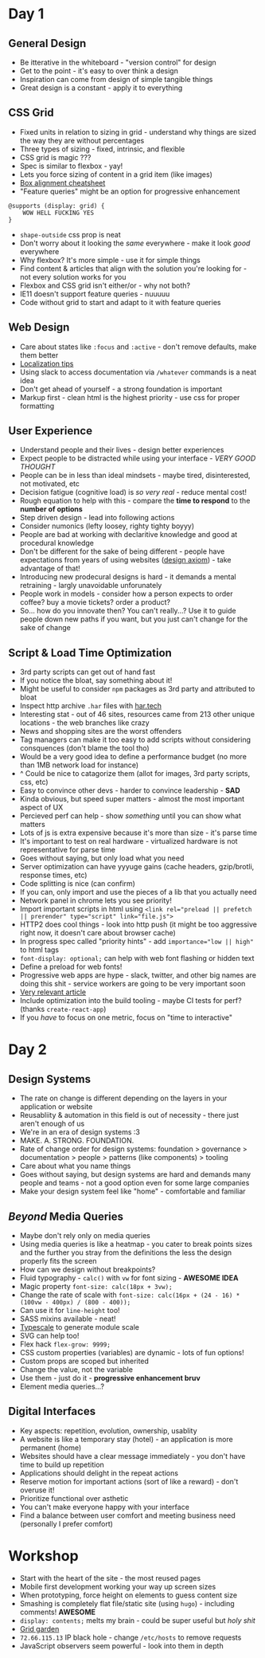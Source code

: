 # Day 1

## General Design

* Be itterative in the whiteboard - "version control" for design
* Get to the point - it's easy to over think a design
* Inspiration can come from design of simple tangible things
* Great design is a constant - apply it to everything

## CSS Grid

* Fixed units in relation to sizing in grid - understand why things are sized the way they are without percentages
* Three types of sizing - fixed, intrinsic, and flexible
* CSS grid is magic ???
* Spec is similar to flexbox - yay!
* Lets you force sizing of content in a grid item (like images)
* [Box alignment cheatsheet](https://rachelandrew.co.uk/css/cheatsheets/box-alignment)
* "Feature queries" might be an option for progressive enhancement

```
@supports (display: grid) {
    WOW HELL FUCKING YES
}
```

* `shape-outside` css prop is neat
* Don't worry about it looking the _same_ everywhere - make it look _good_ everywhere
* Why flexbox? It's more simple - use it for simple things
* Find content & articles that align with the solution you're looking for - not every solution works for you
* Flexbox and CSS grid isn't either/or - why not both?
* IE11 doesn't support feature queries - nuuuuu
* Code without grid to start and adapt to it with feature queries

## Web Design

* Care about states like `:focus` and `:active` - don't remove defaults, make them better
* [Localization tips](https://slack.engineering/localizing-slack-680c4bc7f45a)
* Using slack to access documentation via `/whatever` commands is a neat idea
* Don't get ahead of yourself - a strong foundation is important
* Markup first - clean html is the highest priority - use css for proper formatting

## User Experience

* Understand people and their lives - design better experiences
* Expect people to be distracted while using your interface - _VERY GOOD THOUGHT_
* People can be in less than ideal mindsets - maybe tired, disinterested, not motivated, etc
* Decision fatigue (cognitive load) is _so very real_ - reduce mental cost!
* Rough equation to help with this - compare the **time to respond** to the **number of options**
* Step driven design - lead into following actions
* Consider numonics (lefty loosey, righty tighty boyyy)
* People are bad at working with declaritive knowledge and good at procedural knowledge
* Don't be different for the sake of being different - people have expectations from years of using websites ([design axiom](https://www.designprinciplesftw.com/collections/design-axioms)) - take advantage of that!
* Introducing new prodecural designs is hard - it demands a mental retraining - largly unavoidable unforunately
* People work in models - consider how a person expects to order coffee? buy a movie tickets? order a product?
* So... how do you innovate then? You can't really...? Use it to guide people down new paths if you want, but you just can't change for the sake of change

## Script & Load Time Optimization

* 3rd party scripts can get out of hand fast
* If you notice the bloat, say something about it!
* Might be useful to consider `npm` packages as 3rd party and attributed to bloat
* Inspect http archive `.har` files with [har.tech](https://har.tech)
* Interesting stat - out of 46 sites, resources came from 213 other unique locations - the web branches like crazy
* News and shopping sites are the worst offenders
* Tag managers can make it too easy to add scripts without considering consquences (don't blame the tool tho)
* Would be a very good idea to define a performance budget (no more than 1MB network load for instance)
* ^ Could be nice to catagorize them (allot for images, 3rd party scripts, css, etc)
* Easy to convince other devs - harder to convince leadership - **SAD**
* Kinda obvious, but speed super matters - almost the most important aspect of UX
* Percieved perf can help - show _something_ until you can show what matters
* Lots of js is extra expensive because it's more than size - it's parse time
* It's important to test on real hardware - virtualized hardware is not representative for parse time
* Goes without saying, but only load what you need
* Server optimization can have yyyuge gains (cache headers, gzip/brotli, response times, etc)
* Code splitting is nice (can confirm)
* If you can, only import and use the pieces of a lib that you actually need
* Network panel in chrome lets you see priority!
* Import important scripts in html using `<link rel="preload || prefetch || prerender" type="script" link="file.js">`
* HTTP2 does cool things - look into http push (it might be too aggressive right now, it doesn't care about browser cache)
* In progress spec called "priority hints" - add `importance="low || high"` to html tags
* `font-display: optional;` can help with web font flashing or hidden text
* Define a preload for web fonts!
* Progressive web apps are hype - slack, twitter, and other big names are doing this shit - service workers are going to be very important soon
* [Very relevant article](https://medium.com/@paularmstrong/twitter-lite-and-high-performance-react-progressive-web-apps-at-scale-d28a00e780a3)
* Include optimization into the build tooling - maybe CI tests for perf? (thanks `create-react-app`)
* If you _have_ to focus on one metric, focus
  on "time to interactive"

# Day 2

## Design Systems

* The rate on change is different depending on the layers in your application or website
* Reusabliity & automation in this field is out of necessity - there just aren't enough of us
* We're in an era of design systems :3
* MAKE. A. STRONG. FOUNDATION.
* Rate of change order for design systems: foundation > governance > documentation > people > patterns (like components) > tooling
* Care about what you name things
* Goes without saying, but design systems are hard and demands many people and teams - not a good option even for some large companies
* Make your design system feel like "home" - comfortable and familiar

## _Beyond_ Media Queries

* Maybe don't rely only on media queries
* Using media queries is like a heatmap - you cater to break points sizes and the further you stray from the definitions the less the design properly fits the screen
* How can we design without breakpoints?
* Fluid typography - `calc()` with `vw` for font sizing - **AWESOME IDEA**
* Magic property `font-size: calc(18px + 3vw);`
* Change the rate of scale with `font-size: calc(16px + (24 - 16) * (100vw - 400px) / (800 - 400));`
* Can use it for `line-height` too!
* SASS mixins available - neat!
* [Typescale](https://type-scale.com/) to generate module scale
* SVG can help too!
* Flex hack `flex-grow: 9999;`
* CSS custom properties (variables) are dynamic - lots of fun options!
* Custom props are scoped but inherited
* Change the value, not the variable
* Use them - just do it - **progressive enhancement bruv**
* Element media queries...?

## Digital Interfaces

* Key aspects: repetition, evolution, ownership, usablity
* A website is like a temporary stay (hotel) - an application is more permanent (home)
* Websites should have a clear message immediately - you don't have time to build up repetition
* Applications should delight in the repeat actions
* Reserve motion for important actions (sort of like a reward) - don't overuse it!
* Prioritize functional over asthetic
* You can't make everyone happy with your interface
* Find a balance between user comfort and meeting business need (personally I prefer comfort)

# Workshop

* Start with the heart of the site - the most reused pages
* Mobile first development working your way up screen sizes
* When prototyping, force height on elements to guess content size
* Smashing is completely flat file/static site (using `hugo`) - including comments! **AWESOME**
* `display: contents;` melts my brain - could be super useful but _holy shit_
* [Grid garden](http://cssgridgarden.com/)
* `72.66.115.13` IP black hole - change `/etc/hosts` to remove requests
* JavaScript observers seem powerful - look into them in depth
